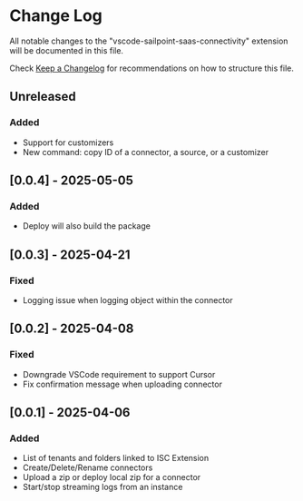 # Change Log

All notable changes to the "vscode-sailpoint-saas-connectivity" extension will be documented in this file.

Check [Keep a Changelog](http://keepachangelog.com/) for recommendations on how to structure this file.

## Unreleased

### Added

- Support for customizers
- New command: copy ID of a connector, a source, or a customizer

## [0.0.4] - 2025-05-05

### Added

- Deploy will also build the package

## [0.0.3] - 2025-04-21

### Fixed

- Logging issue when logging object within the connector

## [0.0.2] - 2025-04-08

### Fixed

- Downgrade VSCode requirement to support Cursor
- Fix confirmation message when uploading connector

## [0.0.1] - 2025-04-06

### Added

- List of tenants and folders linked to ISC Extension
- Create/Delete/Rename connectors
- Upload a zip or deploy local zip for a connector
- Start/stop streaming logs from an instance

